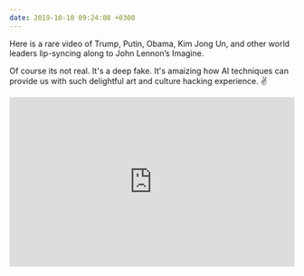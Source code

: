 ```yaml
---
date: 2019-10-10 09:24:08 +0300
---
```


Here is a rare video of Trump, Putin, Obama, Kim Jong Un, and other world leaders lip-syncing along to John Lennon’s Imagine.<br>
<p>Of course its not real. It's a deep fake. It's amaizing how AI techniques can provide us with such delightful art and culture hacking experience. &#9996</p>

 <iframe width="100%" height="300"  src="https://www.youtube.com/embed/Lfa5WvqBSq4" frameborder="0" allow="accelerometer; autoplay; encrypted-media; gyroscope; picture-in-picture" allowfullscreen></iframe>

